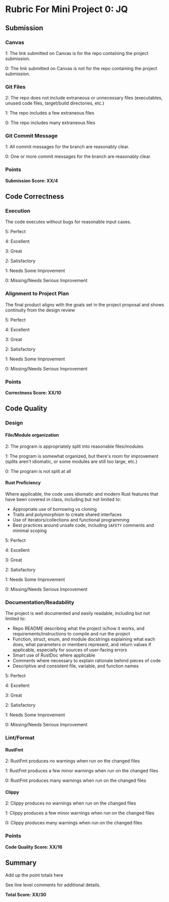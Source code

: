 # Rubric For Mini Project 0: JQ

## Submission

### Canvas

1: The link submitted on Canvas is for the repo containing the
project submission.

0: The link submitted on Canvas is not for the repo containing the
project submission.

### Git Files

2: The repo does not include extraneous or unnecessary files (executables, unused code files, target/build directories, etc.)

1: The repo includes a few extraneous files

0: The repo includes many extraneous files

### Git Commit Message

1: All commit messages for the branch are reasonably clear.

0: One or more commit messages for the branch are reasonably clear.

### Points

**Submission Score: XX/4**

## Code Correctness

### Execution

The code executes without bugs for reasonable input cases.

5: Perfect

4: Excellent

3: Great

2: Satisfactory

1: Needs Some Improvement

0: Missing/Needs Serious Improvement

###  Alignment to Project Plan

The final product aligns with the goals set in the project proposal and shows continuity from the design review

5: Perfect

4: Excellent

3: Great

2: Satisfactory

1: Needs Some Improvement

0: Missing/Needs Serious Improvement

### Points

**Correctness Score: XX/10**

## Code Quality

### Design

#### File/Module organization

2: The program is appropriately split into reasonable files/modules

1: The program is somewhat organized, but there's room for improvement (splits aren't idiomatic, or some modules are still too large, etc.)

0: The program is not split at all

#### Rust Proficiency

Where applicable, the code uses idiomatic and modern Rust features that have been covered in class, including but not limited to:
- Appropriate use of borrowing vs cloning
- Traits and polymorphism to create shared interfaces
- Use of iterators/collections and functional programming
- Best practices around unsafe code, including `SAFETY` comments and minimal scoping

5: Perfect

4: Excellent

3: Great

2: Satisfactory

1: Needs Some Improvement

0: Missing/Needs Serious Improvement


### Documentation/Readability

The project is well documented and easily readable, including but not limited to:
- Repo README describing what the project is/how it works, and requirements/instructions to compile and run the project
- Function, struct, enum, and module docstrings explaining what each does, what parameters or members represent, and return values if applicable, especially for sources of user-facing errors
- Smart use of RustDoc where applicable
- Comments where necessary to explain rationale behind pieces of code
- Descriptive and consistent file, variable, and function names

5: Perfect

4: Excellent

3: Great

2: Satisfactory

1: Needs Some Improvement

0: Missing/Needs Serious Improvement

### Lint/Format

#### RustFmt

2: RustFmt produces no warnings when run on the changed files

1: RustFmt produces a few minor warnings when run on the changed files

0: RustFmt produces many warnings when run on the changed files

#### Clippy

2: Clippy produces no warnings when run on the changed files

1: Clippy produces a few minor warnings when run on the changed files

0: Clippy produces many warnings when run on the changed files

### Points
**Code Quality Score: XX/16**

## Summary
Add up the point totals here

See line level comments for additional details.

**Total Score: XX/30**

